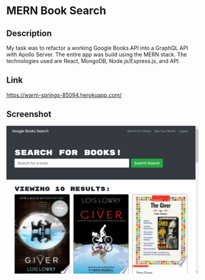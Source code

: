 # MERN Book Search 

## Description
My task was to refactor a working Google Books API into a GraphQL API with Apollo Server. The entire app was build using the MERN stack. The technologies used are React, MongoDB, Node.js/Express.js, and API.

## Link
https://warm-springs-85094.herokuapp.com/

## Screenshot
![Screenshot](./warm-springs-85094.herokuapp.com_%20(1).png)